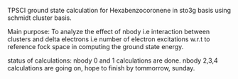 
TPSCI ground state calculation for Hexabenzocoronene in sto3g basis using schmidt cluster basis.


Main purpose:
To analyze the effect of nbody i.e interaction between clusters and delta electrons i.e number of electron excitations w.r.t to reference fock space in computing the ground state energy.


status of calculations:
nbody 0 and 1 calculations are done.
nbody 2,3,4 calculations are going on, hope to finish by tommorrow, sunday.
